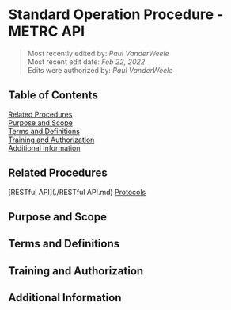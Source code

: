 # Standard Operation Procedure - METRC API

>Most recently edited by: *Paul VanderWeele*  
>Most recent edit date: *Feb 22, 2022*  
>Edits were authorized by: *Paul VanderWeele*

## Table of Contents

[Related Procedures](#related-procedures)  
[Purpose and Scope](#purpose-and-scope)  
[Terms and Definitions](#terms-and-definitions)  
[Training and Authorization](#training-and-authorization)  
[Additional Information](#additional-information)  

## Related Procedures

[RESTful API](./RESTful API.md)
[Protocols](./Protocols)

## Purpose and Scope

## Terms and Definitions

## Training and Authorization

## Additional Information

